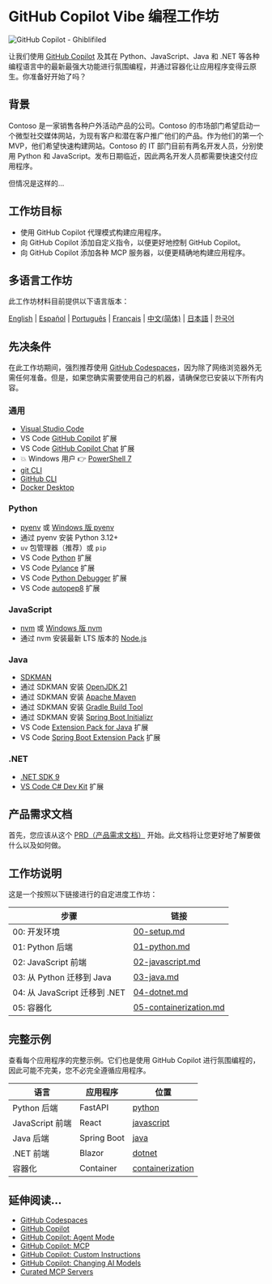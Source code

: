 # GitHub Copilot Vibe 编程工作坊

![GitHub Copilot - Ghiblifiled](../../images/ghcp.jpg)

让我们使用 [GitHub Copilot](https://docs.github.com/copilot/about-github-copilot/what-is-github-copilot) 及其在 Python、JavaScript、Java 和 .NET 等各种编程语言中的最新最强大功能进行氛围编程，并通过容器化让应用程序变得云原生。你准备好开始了吗？

## 背景

Contoso 是一家销售各种户外活动产品的公司。Contoso 的市场部门希望启动一个微型社交媒体网站，为现有客户和潜在客户推广他们的产品。作为他们的第一个 MVP，他们希望快速构建网站。Contoso 的 IT 部门目前有两名开发人员，分别使用 Python 和 JavaScript。发布日期临近，因此两名开发人员都需要快速交付应用程序。

但情况是这样的...

## 工作坊目标

- 使用 GitHub Copilot 代理模式构建应用程序。
- 向 GitHub Copilot 添加自定义指令，以便更好地控制 GitHub Copilot。
- 向 GitHub Copilot 添加各种 MCP 服务器，以便更精确地构建应用程序。

## 多语言工作坊

此工作坊材料目前提供以下语言版本：

[English](../../README.md) | [Español](../es-es/) | [Português](../pt-br/) | [Français](../fr-fr/) | [中文(简体)](./README.md) | [日本語](../ja-jp/) | [한국어](../ko-kr/)

## 先决条件

在此工作坊期间，强烈推荐使用 [GitHub Codespaces](https://docs.github.com/en/codespaces/about-codespaces/what-are-codespaces)，因为除了网络浏览器外无需任何准备。但是，如果您确实需要使用自己的机器，请确保您已安装以下所有内容。

### 通用

- [Visual Studio Code](https://code.visualstudio.com/)
- VS Code [GitHub Copilot](https://marketplace.visualstudio.com/items?itemName=GitHub.copilot) 扩展
- VS Code [GitHub Copilot Chat](https://marketplace.visualstudio.com/items?itemName=GitHub.copilot-chat) 扩展
- 💥 Windows 用户 👉 [PowerShell 7](https://learn.microsoft.com/powershell/scripting/install/installing-powershell)
- [git CLI](https://git-scm.com/downloads)
- [GitHub CLI](https://cli.github.com/)
- [Docker Desktop](https://docs.docker.com/get-started/introduction/get-docker-desktop/)

### Python

- [pyenv](https://github.com/pyenv/pyenv) 或 [Windows 版 pyenv](https://github.com/pyenv-win/pyenv-win)
- 通过 pyenv 安装 Python 3.12+
- `uv` 包管理器（推荐）或 `pip`
- VS Code [Python](https://marketplace.visualstudio.com/items/?itemName=ms-python.python) 扩展
- VS Code [Pylance](https://marketplace.visualstudio.com/items/?itemName=ms-python.vscode-pylance) 扩展
- VS Code [Python Debugger](https://marketplace.visualstudio.com/items/?itemName=ms-python.debugpy) 扩展
- VS Code [autopep8](https://marketplace.visualstudio.com/items/?itemName=ms-python.autopep8) 扩展

### JavaScript

- [nvm](https://github.com/nvm-sh/nvm) 或 [Windows 版 nvm](https://github.com/coreybutler/nvm-windows)
- 通过 nvm 安装最新 LTS 版本的 [Node.js](https://nodejs.org/)

### Java

- [SDKMAN](https://sdkman.io/)
- 通过 SDKMAN 安装 [OpenJDK 21](https://learn.microsoft.com/java/openjdk/download)
- 通过 SDKMAN 安装 [Apache Maven](https://maven.apache.org/download.cgi)
- 通过 SDKMAN 安装 [Gradle Build Tool](https://docs.gradle.org/current/userguide/installation.html)
- 通过 SDKMAN 安装 [Spring Boot Initializr](https://docs.spring.io/spring-boot/cli/installation.html)
- VS Code [Extension Pack for Java](https://marketplace.visualstudio.com/items/?itemName=vscjava.vscode-java-pack) 扩展
- VS Code [Spring Boot Extension Pack](https://marketplace.visualstudio.com/items/?itemName=vmware.vscode-boot-dev-pack) 扩展

### .NET

- [.NET SDK 9](https://dotnet.microsoft.com/download/dotnet/9.0)
- [VS Code C# Dev Kit](https://marketplace.visualstudio.com/items/?itemName=ms-dotnettools.csdevkit) 扩展

## 产品需求文档

首先，您应该从这个 [PRD（产品需求文档）](./product-requirements.md) 开始。此文档将让您更好地了解要做什么以及如何做。

## 工作坊说明

这是一个按照以下链接进行的自定进度工作坊：

| 步骤                              | 链接                                                      |
|----------------------------------|----------------------------------------------------------|
| 00: 开发环境                      | [00-setup.md](./docs/00-setup.md)                       |
| 01: Python 后端                  | [01-python.md](./docs/01-python.md)                     |
| 02: JavaScript 前端              | [02-javascript.md](./docs/02-javascript.md)             |
| 03: 从 Python 迁移到 Java        | [03-java.md](./docs/03-java.md)                         |
| 04: 从 JavaScript 迁移到 .NET    | [04-dotnet.md](./docs/04-dotnet.md)                     |
| 05: 容器化                       | [05-containerization.md](./docs/05-containerization.md) |

## 完整示例

查看每个应用程序的完整示例。它们也是使用 GitHub Copilot 进行氛围编程的，因此可能不完美，您不必完全遵循应用程序。

| 语言               | 应用程序     | 位置                                  |
|-------------------|-------------|-------------------------------------|
| Python 后端       | FastAPI     | [python](./complete/python/)        |
| JavaScript 前端   | React       | [javascript](./complete/javascript/) |
| Java 后端         | Spring Boot | [java](./complete/java/)             |
| .NET 前端         | Blazor      | [dotnet](./complete/dotnet/)         |
| 容器化            | Container   | [containerization](./complete/)      |

## 延伸阅读...

- [GitHub Codespaces](https://docs.github.com/en/codespaces/about-codespaces/what-are-codespaces)
- [GitHub Copilot](https://docs.github.com/en/copilot/about-github-copilot/what-is-github-copilot)
- [GitHub Copilot: Agent Mode](https://code.visualstudio.com/blogs/2025/04/07/agentMode)
- [GitHub Copilot: MCP](https://code.visualstudio.com/blogs/2025/05/12/agent-mode-meets-mcp)
- [GitHub Copilot: Custom Instructions](https://code.visualstudio.com/docs/copilot/copilot-customization)
- [GitHub Copilot: Changing AI Models](https://docs.github.com/en/copilot/using-github-copilot/ai-models/changing-the-ai-model-for-copilot-chat?tool=vscode)
- [Curated MCP Servers](https://github.com/modelcontextprotocol/servers)